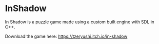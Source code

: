 # InShadow

In Shadow is a puzzle game made using a custom built engine with SDL in C++.

Download the game here: https://tzeryushi.itch.io/in-shadow
